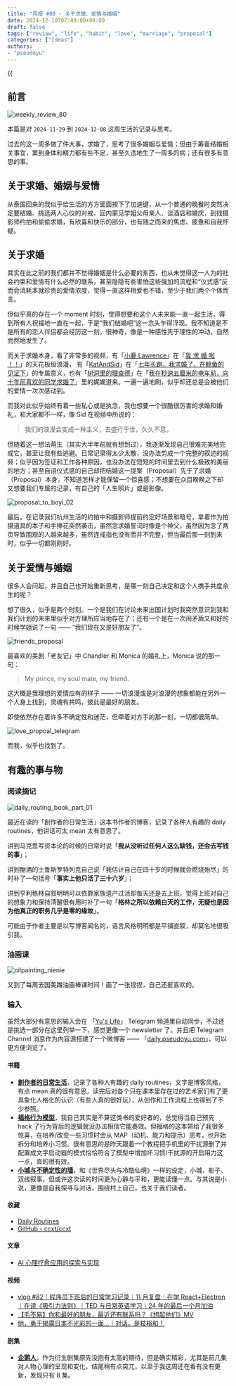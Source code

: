 ```yaml
---
title: "周报 #80 - 关于求婚、爱情与婚姻"
date: 2024-12-10T07:49:00+08:00
draft: false
tags: ["review", "life", "habit", "love", "marriage", "proposal"]
categories: ["Ideas"]
authors:
- "pseudoyu"
---
```


{{<audio src="audios/glimpse_of_us.mp3" caption="《Glimpse of Us》" >}}

## 前言

![weekly_review_80](https://image.pseudoyu.com/images/weekly_review_80.png)

本篇是对 `2024-11-29` 到 `2024-12-08` 这周生活的记录与思考。

过去的这一周多做了件大事，求婚了，思考了很多婚姻与爱情；但由于筹备结婚相关事宜，累到身体和精力都有些不足，甚至久违地生了一周多的病；还有很多有意思的事。

## 关于求婚、婚姻与爱情

从泰国回来的我似乎给生活的方方面面按下了加速键，从一个普通的晚餐时突然决定要结婚、挑选两人心仪的对戒、回内蒙见学姐父母亲人、谈酒店和婚庆，到找摄影师约拍和偷偷求婚，有欣喜和快乐的部分，也有随之而来的焦虑、疲惫和自我怀疑。

## 关于求婚

其实在此之前的我们都并不觉得婚姻是什么必要的东西，也从未觉得这一人为的社会约束和爱情有什么必然的联系，甚至隐隐有些害怕这些强加的流程和“仪式感”反而会消耗本就珍贵的爱情浓度，觉得一直这样相爱也不错，至少于我们两个个体而言。

但似乎真的存在一个 moment 时刻，觉得想要和这个人未来能一直一起生活，得到所有人祝福地一直在一起，于是“我们结婚吧”这一念头乍得浮现。我不知道是不是所有的恋人伴侣都会经历这一刻，很神奇，像是一种感性先于理性的冲动，自然而然地发生了。

而关于求婚本身，看了非常多的视频，有「[小鹿 Lawrence](https://space.bilibili.com/37029661)」在「[我 求 婚 啦 ！！](https://www.bilibili.com/video/BV1Gc411z7mu)」的天花板级浪漫， 有「[KatAndSid](https://space.bilibili.com/30625977)」在「[七年长跑，我求婚了，在鲸鱼的见证下](https://www.bilibili.com/video/BV1MU4y167Ci/)」的专属意义，也有「[树洞里的理查德](https://space.bilibili.com/2640831)」在「[我在秒速五厘米的电车前，向十年前喜欢的同学求婚了](https://www.bilibili.com/video/BV1uf421B7ow)」里的娓娓道来。一遍一遍地刷，似乎却还总是会被他们的爱情一次次感动到。

而我对此似乎始终有着一些私心或是执念，我也想要一个很酷很厉害的求婚和婚礼，和大家都不一样，像 Sid 在视频中所说的：

> 我们的浪漫会变成一种主义，去盛行于世，久久不息。

但随着这一想法萌生（其实大半年前就有想到过），我逐渐发现自己很难完美地完成它，甚至让我有些逃避。日常记录得太少太散，没办法剪成一个完整的叙述的视频；似乎因为签证和工作各种原因，也没办法在短短的时间里去到什么极致的美丽的地方；甚至自诩仪式感的自己却把结婚这一提案（Proposal）先于了求婚（Proposal）本身，不知道怎样才能保留一个惊喜感；不想要在众目睽睽之下却又想要我们专属的记录，有自己的「人生照片」或是影像。

![proposal_to_boyi_02](https://image.pseudoyu.com/images/proposal_to_boyi_02.JPG)

最后，在记录我们杭州生活的约拍中和摄影师提前约定好场景和暗号，拿着作为拍摄道具的本子和手捧花突然袭击，虽然念求婚誓词时像是个神父，虽然因为念了两页导致围观的人越来越多，虽然连戒指也没有而并不完整，但当最后那一刻到来时，似乎一切都刚刚好。

## 关于爱情与婚姻

很多人会问起，并且自己也开始重新思考，是哪一刻自己决定和这个人携手共度余生的呢？

想了很久，似乎是两个时刻。一个是我们在讨论未来出国计划时我突然意识到我和我们计划的未来里似乎对方理所应当地存在了；还有一个是在一次闹矛盾又和好的时候学姐说了一句 —— “我们现在又是好朋友了”。

![friends_proposal](https://image.pseudoyu.com/images/friends_proposal.png)

最喜欢的美剧「老友记」中 Chandler 和 Monica 的婚礼上，Monica 说的那一句：

> My prince, my soul mate, my friend.

这大概是我理想的爱情应有的样子 —— 一切浪漫或是对浪漫的想象都能在另外一个人身上找到，灵魂有共鸣，彼此是最好的朋友。

即使依然存在着许多不确定性和迷茫，但牵着对方手的那一刻，一切都很简单。

![love_propoal_telegram](https://image.pseudoyu.com/images/love_propoal_telegram.png)

而我，似乎也找到了。

## 有趣的事与物

### 阅读摘记

![daily_routing_book_part_01](https://image.pseudoyu.com/images/daily_routing_book_part_01.png)

最近在读的「創作者的日常生活」这本书作者的博客，记录了各种人有趣的 daily routines，他讲话可太 mean 太有意思了。

讲到马克思写资本论的时候的日常时说「**我从没听过任何人这么缺钱，还会去写钱的事**」；

讲到酗酒的土鲁斯罗特列克自己说「我估计自己在四十岁的时候就会燃烧殆尽」的时补了一句括号「**事实上他只活了三十六岁**」；

讲到亨利格林自叙明明可以依靠家族遗产过活却每天还是去上班，觉得上班对自己的想象力和保持清醒很有用时补了一句「**格林之所以依赖白天的工作，无疑也是因为他真正的职务几乎是零的缘故**」。

可能由于作者主要是以写博客闻名的，语言风格明明都是平铺直叙，却莫名地很吸引我。

### 油画课

![oilpainting_nienie](https://image.pseudoyu.com/images/oilpainting_nienie.png)

又到了每周去国美蹭油画棒课时间！画了一张捏捏，自己还挺喜欢的。

### 输入

虽然大部分有意思的输入会在 「[Yu's Life](https://t.me/pseudoyulife)」 Telegram 频道里自动同步，不过还是挑选一部分在这里列举一下，感觉更像一个 newsletter 了。并且把 Telegram Channel 消息作为内容源搭建了一个微博客 —— 「[daily.pseudoyu.com](https://daily.pseudoyu.com/)」，可以更方便浏览了。

#### 书籍

- [**創作者的日常生活**](https://book.douban.com/subject/25844039/)，记录了各种人有趣的 daily routines，文字是博客风格，有点 mean 真的很有意思，读完后对各个只在课本里存在过的艺术家们有了更具象化人格化的认识（有些人真的很好玩），从创作和工作流程上也得到了不少参照。
- [**福格行为模型**](https://book.douban.com/subject/35594496/)，我自己其实是不算这类书的爱好者的，总觉得当自己预先 hack 了行为背后的逻辑就没办法相信它能奏效。但福格的这本带给了我很多惊喜，在培养/改变一些习惯时会从 MAP（动机、能力和提示）思考，也开始拆分和培养小习惯。很有意思的是昨天跟着一个教程把手机里的干扰源删了并配置成文字启动器的模式恰恰符合了模型中增加坏习惯/干扰源的开启阻力这一点，真的很有效。
- [**小城与不确定性的墙**](https://book.douban.com/subject/37016658/)，和《世界尽头与冷酷仙境》一样的设定，小城、影子、双线叙事，但或许这次读的时间更为心静与平和，更能读懂一点。与其说是小说，更像是自我探寻与对话，围绕村上自己，也关于我们读者。

#### 收藏

- [Daily Routines](https://dailyroutines.typepad.com/daily_routines/)
- [GitHub - ccxt/ccxt](https://github.com/ccxt/ccxt)

#### 文章

- [AI 心理疗愈应用的探索与实现](https://blog.ursb.me/posts/moflow/)

#### 视频

- [vlog #82｜程序员下班后的日常学习记录｜11 月复盘｜在学 React+Electron｜在读《吸引力法则》｜TED 与日常英语学习｜24 年的最后一个月加油](https://www.bilibili.com/video/BV1SyzoY2EWA)
- [【毛不易】你和最好的朋友，最近还有联系吗？《想起他们》MV](https://www.bilibili.com/video/BV1Nn6AYtExf)
- [他，勇于揭露日本不光彩的一面…｜对话，是枝裕和！](https://www.bilibili.com/video/BV12MqHYqExf)

#### 剧集

- [**企鹅人**](http://movie.douban.com/subject/35604181/)，作为衍生剧集原先没抱有太高的期待，但是确实精彩，尤其是前几集对人物心理的呈现和变化，结尾稍有点突兀，以至于我这周还在看有没有更新，发现只有 8 集。
